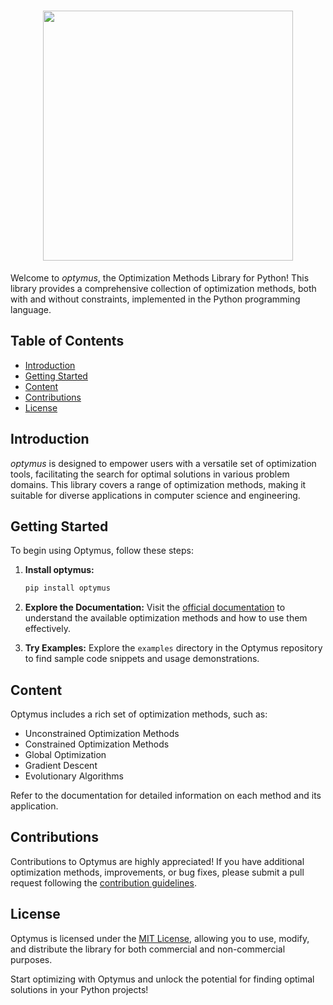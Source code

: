 <h1 align="center">
<img src="logo.png" width="400">
</h1>

Welcome to _optymus_, the Optimization Methods Library for Python! This library provides a comprehensive collection of optimization methods, both with and without constraints, implemented in the Python programming language.

## Table of Contents

- [Introduction](#introduction)
- [Getting Started](#getting-started)
- [Content](#content)
- [Contributions](#contributions)
- [License](#license)

## Introduction

_optymus_ is designed to empower users with a versatile set of optimization tools, facilitating the search for optimal solutions in various problem domains. This library covers a range of optimization methods, making it suitable for diverse applications in computer science and engineering.

## Getting Started

To begin using Optymus, follow these steps:

1. **Install optymus:**
   ```bash
   pip install optymus
   ```

2. **Explore the Documentation:**
   Visit the [official documentation](https://optymus-docs.readthe.com) to understand the available optimization methods and how to use them effectively.

3. **Try Examples:**
   Explore the `examples` directory in the Optymus repository to find sample code snippets and usage demonstrations.

## Content

Optymus includes a rich set of optimization methods, such as:

- Unconstrained Optimization Methods
- Constrained Optimization Methods
- Global Optimization
- Gradient Descent
- Evolutionary Algorithms

Refer to the documentation for detailed information on each method and its application.

## Contributions

Contributions to Optymus are highly appreciated! If you have additional optimization methods, improvements, or bug fixes, please submit a pull request following the [contribution guidelines](CONTRIBUTING.md).

## License

Optymus is licensed under the [MIT License](LICENSE), allowing you to use, modify, and distribute the library for both commercial and non-commercial purposes.

Start optimizing with Optymus and unlock the potential for finding optimal solutions in your Python projects!